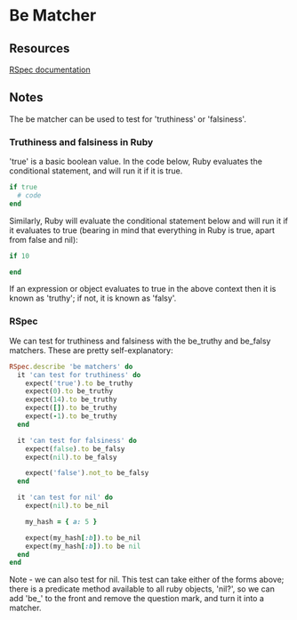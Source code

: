# Be Matcher

## Resources

[RSpec documentation](https://relishapp.com/rspec/rspec-expectations/v/3-8/docs/built-in-matchers/be-matchers)

## Notes

The be matcher can be used to test for 'truthiness' or 'falsiness'.

### Truthiness and falsiness in Ruby

'true' is a basic boolean value. In the code below, Ruby evaluates the conditional statement, and will run it if it is true.

```ruby
if true
  # code
end
```

Similarly, Ruby will evaluate the conditional statement below and will run it if it evaluates to true (bearing in mind that everything in Ruby is true, apart from false and nil):

```ruby
if 10

end
```

If an expression or object evaluates to true in the above context then it is known as 'truthy'; if not, it is known as 'falsy'.

### RSpec

We can test for truthiness and falsiness with the be_truthy and be_falsy matchers. These are pretty self-explanatory:

```ruby
RSpec.describe 'be matchers' do
  it 'can test for truthiness' do
    expect('true').to be_truthy
    expect(0).to be_truthy
    expect(14).to be_truthy
    expect([]).to be_truthy
    expect(-1).to be_truthy
  end

  it 'can test for falsiness' do
    expect(false).to be_falsy
    expect(nil).to be_falsy

    expect('false').not_to be_falsy
  end

  it 'can test for nil' do
    expect(nil).to be_nil

    my_hash = { a: 5 }

    expect(my_hash[:b]).to be_nil
    expect(my_hash[:b]).to be nil
  end
end
```

Note - we can also test for nil. This test can take either of the forms above; there is a predicate method available to all ruby objects, 'nil?', so we can add 'be_' to the front and remove the question mark, and turn it into a matcher.
